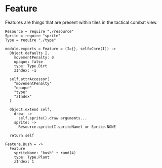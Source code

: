 Feature
=======

Features are things that are present within tiles in the tactical combat view.

    Resource = require "./resource"
    Sprite = require "sprite"
    Type = require "./type"

    module.exports = Feature = (I={}, self=Core(I)) ->
      Object.defaults I,
        movementPenalty: 0
        opaque: false
        type: Type.Dirt
        zIndex: -1

      self.attrAccessor(
        "movementPenalty"
        "opaque"
        "type"
        "zIndex"
      )

      Object.extend self,
        draw: ->
          self.sprite().draw arguments...
        sprite: ->
          Resource.sprite(I.spriteName) or Sprite.NONE

      return self

    Feature.Bush = ->
      Feature
        spriteName: "bush" + rand(4)
        type: Type.Plant
        zIndex: 1
